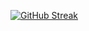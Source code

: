 [![GitHub Streak](https://streak-stats.demolab.com?user=Mumtazrullah&theme=shades-of-purple&hide_border=true)](https://git.io/streak-stats)
